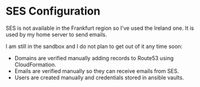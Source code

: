 SES Configuration
=================
SES is not available in the Frankfurt region so I've used the Ireland one.
It is used by my home server to send emails.

I am still in the sandbox and I do not plan to get out of it any time soon:

  * Domains are verified manually adding records to Route53 using CloudFormation.
  * Emails are verified manually so they can receive emails from SES.
  * Users are created manually and credentials stored in ansible vaults.
